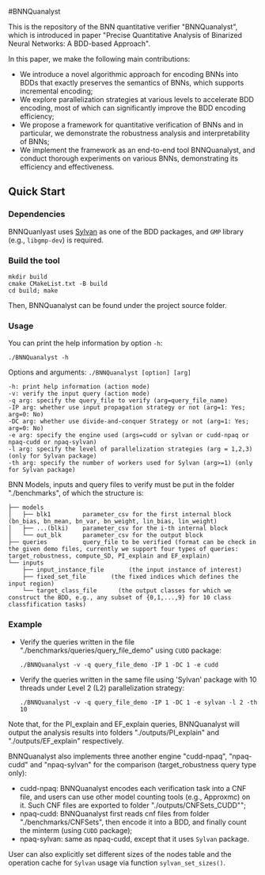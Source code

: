 #BNNQuanalyst

This is the repository of the BNN quantitative verifier "BNNQuanalyst", which is introduced in paper "Precise Quantitative Analysis of Binarized Neural Networks: A BDD-based Approach".

In this paper, we make the following main contributions:
- We introduce a novel algorithmic approach for encoding BNNs into BDDs that exactly preserves the semantics of BNNs, which supports incremental encoding;
- We explore parallelization strategies at various levels to accelerate BDD encoding, most of which can significantly improve the BDD encoding efficiency;
- We propose a framework for quantitative verification of BNNs and in particular, we demonstrate the robustness analysis and interpretability of BNNs;
- We implement the framework as an end-to-end tool BNNQuanalyst, and conduct thorough experiments on various BNNs, demonstrating its efficiency and effectiveness. 

## Quick Start

### Dependencies
BNNQuanlyast uses [Sylvan](https://github.com/utwente-fmt/sylvan) as one of the BDD packages, and `GMP` library (e.g., `libgmp-dev`)
 is required.

### Build the tool

```
mkdir build
cmake CMakeList.txt -B build
cd build; make
```
Then, BNNQuanalyst can be found under the project source folder.

### Usage
You can print the help information by option `-h`: 
```
./BNNQuanalyst -h
```
Options and arguments: `./BNNQuanalyst [option] [arg]`
```
-h: print help information (action mode)
-v: verify the input query (action mode)
-q arg: specify the query_file to verify (arg=query_file_name)
-IP arg: whether use input propagation strategy or not (arg=1: Yes; arg=0: No)
-DC arg: whether use divide-and-conquer Strategy or not (arg=1: Yes; arg=0: No)
-e arg: specify the engine used (args=cudd or sylvan or cudd-npaq or npaq-cudd or npaq-sylvan)
-l arg: specify the level of parallelization strategies (arg = 1,2,3) (only for Sylvan package)
-th arg: specify the number of workers used for Sylvan (arg>=1) (only for Sylvan package)
```
BNN Models, inputs and query files to verify must be put in the folder "./benchmarks", of which the structure is: 
```
├── models           
│   ├── blk1         parameter_csv for the first internal block (bn_bias, bn_mean, bn_var, bn_weight, lin_bias, lin_weight)
│   ├── ...(blki)    parameter_csv for the i-th internal block
│   └── out_blk      parameter_csv for the output block
├── queries          query_file to be verified (format can be check in the given demo files, currently we support four types of queries: target_robustness, compute_SD, PI_explain and EF_explain)
└── inputs          
    ├── input_instance_file       (the input instance of interest)
    ├── fixed_set_file       (the fixed indices which defines the input region)
    └── target_class_file      (the output classes for which we construct the BDD, e.g., any subset of {0,1,...,9} for 10 class classfification tasks)
```

### Example
- Verify the queries written in the file "./benchmarks/queries/query_file_demo" using `CUDD` package:
  
  `./BNNQuanalyst -v -q query_file_demo -IP 1 -DC 1 -e cudd`
- Verify the queries written in the same file using 'Sylvan' package with 10 threads under Level 2 (L2) parallelization strategy:

  `./BNNQuanalyst -v -q query_file_demo -IP 1 -DC 1 -e sylvan -l 2 -th 10`

Note that, for the PI_explain and EF_explain queries, BNNQuanalyst will output the analysis results into folders "./outputs/PI_explain" and "./outputs/EF_explain" respectively.

BNNQuanalyst also implements three another engine "cudd-npaq", "npaq-cudd" and "npaq-sylvan" for the comparison (target_robustness query type only):
- cudd-npaq: BNNQuanalyst encodes each verification task into a CNF file, and users can use other model counting tools (e.g., Approxmc) on it. Such CNF files are exported to folder "./outputs/CNFSets_CUDD"";
- npaq-cudd: BNNQuanalyst first reads cnf files from folder "./benchmarks/CNFSets", then encode it into a BDD, and finally count the minterm (using `CUDD` package);
- npaq-sylvan: same as npaq-cudd, except that it uses `Sylvan` package.

User can also explicitly set different sizes of the nodes table and the operation cache for `Sylvan` usage via function `sylvan_set_sizes()`.
